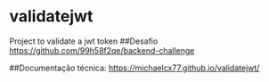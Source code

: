 # validatejwt
Project to validate a jwt token
##Desafio https://github.com/99h58f2qe/backend-challenge

##Documentação técnica: https://michaelcx77.github.io/validatejwt/